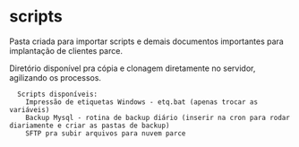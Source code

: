# scripts

  Pasta criada para importar scripts e demais documentos importantes para implantação de clientes parce.
  
  Diretório disponível pra cópia e clonagem diretamente no servidor, agilizando os processos.

      Scripts disponíveis:
        Impressão de etiquetas Windows - etq.bat (apenas trocar as variáveis)
        Backup Mysql - rotina de backup diário (inserir na cron para rodar diariamente e criar as pastas de backup)
        SFTP pra subir arquivos para nuvem parce
